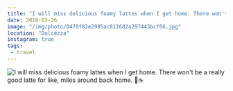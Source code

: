 ```yaml
---
title: "I will miss delicious foamy lattes when I get home. There won't be a really good latte for like, miles around back home. 🍦☕️"
date: 2016-03-26
image: "/img/photo/0470f82e2995ac811682a297443bcf66.jpg"
location: "Dolcezza"
instagram: true
tags:
 - travel
---
```


![I will miss delicious foamy lattes when I get home. There won't be a really good latte for like, miles around back home. 🍦☕️](/img/photo/0470f82e2995ac811682a297443bcf66.jpg)
